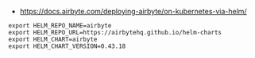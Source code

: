 
* https://docs.airbyte.com/deploying-airbyte/on-kubernetes-via-helm/

~~~shell
export HELM_REPO_NAME=airbyte
export HELM_REPO_URL=https://airbytehq.github.io/helm-charts
export HELM_CHART=airbyte
export HELM_CHART_VERSION=0.43.18
~~~
